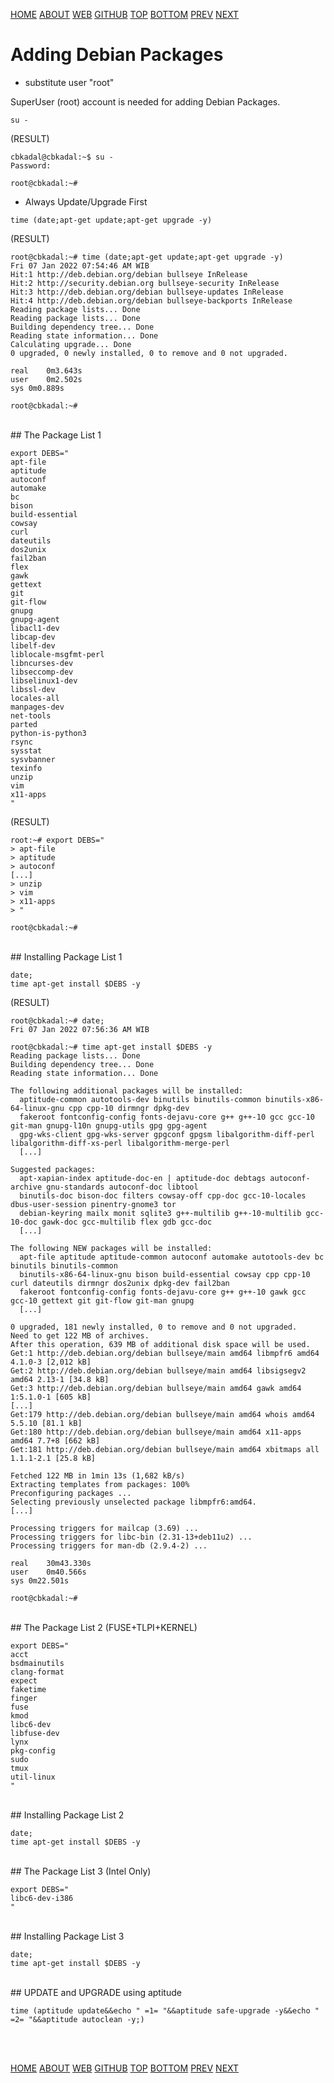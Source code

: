 ---
---

[HOME](index.md)
[ABOUT](README.md)
[WEB](https://osp4diss.vlsm.org/)
[GITHUB](https://github.com/os2xx/osp4diss)
[TOP](#)
[BOTTOM](#endofpage)
[PREV](osp-102.md)
[NEXT](osp-104.md)

# Adding Debian Packages

* substitute user "root"

SuperUser (root) account is needed for adding Debian Packages.

```
su -

```

(RESULT)
```
cbkadal@cbkadal:~$ su -
Password:

root@cbkadal:~#

```

* Always Update/Upgrade First

```
time (date;apt-get update;apt-get upgrade -y)

```

(RESULT)
```
root@cbkadal:~# time (date;apt-get update;apt-get upgrade -y)
Fri 07 Jan 2022 07:54:46 AM WIB
Hit:1 http://deb.debian.org/debian bullseye InRelease
Hit:2 http://security.debian.org bullseye-security InRelease
Hit:3 http://deb.debian.org/debian bullseye-updates InRelease
Hit:4 http://deb.debian.org/debian bullseye-backports InRelease
Reading package lists... Done
Reading package lists... Done
Building dependency tree... Done
Reading state information... Done
Calculating upgrade... Done
0 upgraded, 0 newly installed, 0 to remove and 0 not upgraded.

real	0m3.643s
user	0m2.502s
sys	0m0.889s

root@cbkadal:~#

```

<br id="idxpl1">
## The Package List 1

```
export DEBS="
apt-file
aptitude
autoconf
automake
bc
bison
build-essential
cowsay
curl
dateutils
dos2unix
fail2ban
flex
gawk
gettext
git
git-flow
gnupg
gnupg-agent
libacl1-dev
libcap-dev
libelf-dev
liblocale-msgfmt-perl
libncurses-dev
libseccomp-dev
libselinux1-dev
libssl-dev
locales-all
manpages-dev
net-tools
parted
python-is-python3
rsync
sysstat
sysvbanner
texinfo
unzip
vim
x11-apps
"

```

(RESULT)
```
root:~# export DEBS="
> apt-file
> aptitude
> autoconf
[...]
> unzip
> vim
> x11-apps
> "

root@cbkadal:~# 

```

<br>
## Installing Package List 1

```
date;
time apt-get install $DEBS -y

```

(RESULT)
```
root@cbkadal:~# date;
Fri 07 Jan 2022 07:56:36 AM WIB

root@cbkadal:~# time apt-get install $DEBS -y
Reading package lists... Done
Building dependency tree... Done
Reading state information... Done

The following additional packages will be installed:
  aptitude-common autotools-dev binutils binutils-common binutils-x86-64-linux-gnu cpp cpp-10 dirmngr dpkg-dev
  fakeroot fontconfig-config fonts-dejavu-core g++ g++-10 gcc gcc-10 git-man gnupg-l10n gnupg-utils gpg gpg-agent
  gpg-wks-client gpg-wks-server gpgconf gpgsm libalgorithm-diff-perl libalgorithm-diff-xs-perl libalgorithm-merge-perl
  [...]

Suggested packages:
  apt-xapian-index aptitude-doc-en | aptitude-doc debtags autoconf-archive gnu-standards autoconf-doc libtool
  binutils-doc bison-doc filters cowsay-off cpp-doc gcc-10-locales dbus-user-session pinentry-gnome3 tor
  debian-keyring mailx monit sqlite3 g++-multilib g++-10-multilib gcc-10-doc gawk-doc gcc-multilib flex gdb gcc-doc
  [...]

The following NEW packages will be installed:
  apt-file aptitude aptitude-common autoconf automake autotools-dev bc binutils binutils-common
  binutils-x86-64-linux-gnu bison build-essential cowsay cpp cpp-10 curl dateutils dirmngr dos2unix dpkg-dev fail2ban
  fakeroot fontconfig-config fonts-dejavu-core g++ g++-10 gawk gcc gcc-10 gettext git git-flow git-man gnupg
  [...]

0 upgraded, 181 newly installed, 0 to remove and 0 not upgraded.
Need to get 122 MB of archives.
After this operation, 639 MB of additional disk space will be used.
Get:1 http://deb.debian.org/debian bullseye/main amd64 libmpfr6 amd64 4.1.0-3 [2,012 kB]
Get:2 http://deb.debian.org/debian bullseye/main amd64 libsigsegv2 amd64 2.13-1 [34.8 kB]
Get:3 http://deb.debian.org/debian bullseye/main amd64 gawk amd64 1:5.1.0-1 [605 kB]
[...]
Get:179 http://deb.debian.org/debian bullseye/main amd64 whois amd64 5.5.10 [81.1 kB]                                  
Get:180 http://deb.debian.org/debian bullseye/main amd64 x11-apps amd64 7.7+8 [662 kB]                                 
Get:181 http://deb.debian.org/debian bullseye/main amd64 xbitmaps all 1.1.1-2.1 [25.8 kB]  

Fetched 122 MB in 1min 13s (1,682 kB/s)                                                                                
Extracting templates from packages: 100%
Preconfiguring packages ...
Selecting previously unselected package libmpfr6:amd64.
[...]

Processing triggers for mailcap (3.69) ...
Processing triggers for libc-bin (2.31-13+deb11u2) ...
Processing triggers for man-db (2.9.4-2) ...

real	30m43.330s
user	0m40.566s
sys	0m22.501s

root@cbkadal:~# 

```

<br id="idxpl2">
## The Package List 2 (FUSE+TLPI+KERNEL)

```
export DEBS="
acct
bsdmainutils
clang-format
expect
faketime
finger
fuse
kmod
libc6-dev
libfuse-dev
lynx
pkg-config
sudo
tmux
util-linux
"

```

<br>
## Installing Package List 2

```
date;
time apt-get install $DEBS -y

```

<br id="idxpl3">
## The Package List 3 (Intel Only)

```
export DEBS="
libc6-dev-i386
"

```

<br>
## Installing Package List 3

```
date;
time apt-get install $DEBS -y

```

<br>
## UPDATE and UPGRADE using aptitude

```
time (aptitude update&&echo " =1= "&&aptitude safe-upgrade -y&&echo " =2= "&&aptitude autoclean -y;)

```

<br id="endofpage"><br>

[HOME](index.md)
[ABOUT](README.md)
[WEB](https://osp4diss.vlsm.org/)
[GITHUB](https://github.com/os2xx/osp4diss)
[TOP](#)
[BOTTOM](#endofpage)
[PREV](osp-102.md)
[NEXT](osp-104.md)
<br>


